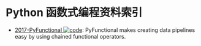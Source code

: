 # Python 函数式编程资料索引

- [2017-PyFunctional ![code](https://ng-tech.icu/assets/code.svg)](https://github.com/EntilZha/PyFunctional): PyFunctional makes creating data pipelines easy by using chained functional operators.
